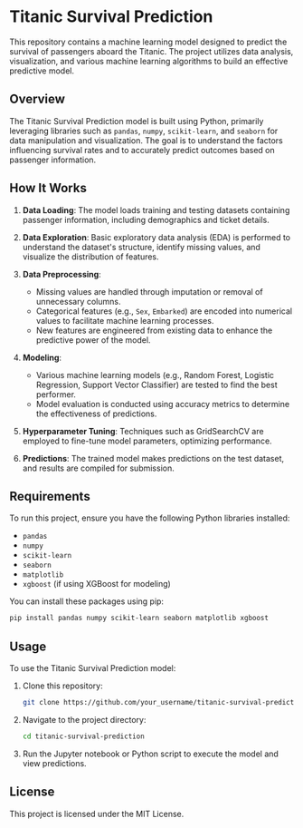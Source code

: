 ﻿# Titanic Survival Prediction

This repository contains a machine learning model designed to predict the survival of passengers aboard the Titanic. The project utilizes data analysis, visualization, and various machine learning algorithms to build an effective predictive model.

## Overview

The Titanic Survival Prediction model is built using Python, primarily leveraging libraries such as `pandas`, `numpy`, `scikit-learn`, and `seaborn` for data manipulation and visualization. The goal is to understand the factors influencing survival rates and to accurately predict outcomes based on passenger information.

## How It Works

1. **Data Loading**: The model loads training and testing datasets containing passenger information, including demographics and ticket details.

2. **Data Exploration**: Basic exploratory data analysis (EDA) is performed to understand the dataset's structure, identify missing values, and visualize the distribution of features.

3. **Data Preprocessing**:
   - Missing values are handled through imputation or removal of unnecessary columns.
   - Categorical features (e.g., `Sex`, `Embarked`) are encoded into numerical values to facilitate machine learning processes.
   - New features are engineered from existing data to enhance the predictive power of the model.

4. **Modeling**:
   - Various machine learning models (e.g., Random Forest, Logistic Regression, Support Vector Classifier) are tested to find the best performer.
   - Model evaluation is conducted using accuracy metrics to determine the effectiveness of predictions.

5. **Hyperparameter Tuning**: Techniques such as GridSearchCV are employed to fine-tune model parameters, optimizing performance.

6. **Predictions**: The trained model makes predictions on the test dataset, and results are compiled for submission.

## Requirements

To run this project, ensure you have the following Python libraries installed:

- `pandas`
- `numpy`
- `scikit-learn`
- `seaborn`
- `matplotlib`
- `xgboost` (if using XGBoost for modeling)

You can install these packages using pip:

```bash
pip install pandas numpy scikit-learn seaborn matplotlib xgboost
```

## Usage

To use the Titanic Survival Prediction model:

1. Clone this repository:
   ```bash
   git clone https://github.com/your_username/titanic-survival-prediction.git
   ```

2. Navigate to the project directory:
   ```bash
   cd titanic-survival-prediction
   ```

3. Run the Jupyter notebook or Python script to execute the model and view predictions.

## License

This project is licensed under the MIT License.
